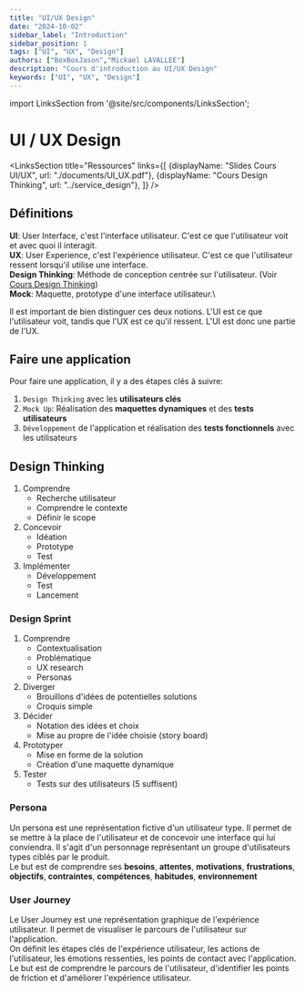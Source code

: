 ```yaml
---
title: "UI/UX Design"
date: "2024-10-02"
sidebar_label: "Introduction"
sidebar_position: 1
tags: ["UI", "UX", "Design"]
authors: ["BoxBoxJason","Mickael LAVALLEE"]
description: "Cours d'introduction au UI/UX Design"
keywords: ["UI", "UX", "Design"]
---
```


import LinksSection from '@site/src/components/LinksSection';

# UI / UX Design

<LinksSection
    title="Ressources"
    links={[
      {displayName: "Slides Cours UI/UX", url: "./documents/UI_UX.pdf"},
      {displayName: "Cours Design Thinking", url: "../service_design"},
    ]}
/>

## Définitions

**UI**: User Interface, c'est l'interface utilisateur. C'est ce que l'utilisateur voit et avec quoi il interagit.\
**UX**: User Experience, c'est l'expérience utilisateur. C'est ce que l'utilisateur ressent lorsqu'il utilise une interface.\
**Design Thinking**: Méthode de conception centrée sur l'utilisateur. (Voir [Cours Design Thinking](../service_design))\
**Mock**: Maquette, prototype d'une interface utilisateur.\


Il est important de bien distinguer ces deux notions. L'UI est ce que l'utilisateur voit, tandis que l'UX est ce qu'il ressent. L'UI est donc une partie de l'UX.

## Faire une application

Pour faire une application, il y a des étapes clés à suivre:
1. `Design Thinking` avec les **utilisateurs clés**
2. `Mock Up`: Réalisation des **maquettes dynamiques** et des **tests utilisateurs**
3. `Développement` de l'application et réalisation des **tests fonctionnels** avec les utilisateurs

## Design Thinking

1. Comprendre
    - Recherche utilisateur
    - Comprendre le contexte
    - Définir le scope
2. Concevoir
    - Idéation
    - Prototype
    - Test
3. Implémenter
    - Développement
    - Test
    - Lancement

### Design Sprint
1. Comprendre
    - Contextualisation
    - Problématique
    - UX research
    - Personas
2. Diverger
    - Brouillons d'idées de potentielles solutions
    - Croquis simple
3. Décider
    - Notation des idées et choix
    - Mise au propre de l'idée choisie (story board)
4. Prototyper
    - Mise en forme de la solution
    - Création d'une maquette dynamique
5. Tester
    - Tests sur des utilisateurs (5 suffisent)

### Persona
Un persona est une représentation fictive d'un utilisateur type. Il permet de se mettre à la place de l'utilisateur et de concevoir une interface qui lui conviendra. Il s'agit d'un personnage représentant un groupe d'utilisateurs types ciblés par le produit.\
Le but est de comprendre ses **besoins**, **attentes**, **motivations**, **frustrations**, **objectifs**, **contraintes**, **compétences**, **habitudes**, **environnement**

### User Journey
Le User Journey est une représentation graphique de l'expérience utilisateur. Il permet de visualiser le parcours de l'utilisateur sur l'application.\
On définit les étapes clés de l'expérience utilisateur, les actions de l'utilisateur, les émotions ressenties, les points de contact avec l'application.\
Le but est de comprendre le parcours de l'utilisateur, d'identifier les points de friction et d'améliorer l'expérience utilisateur.

